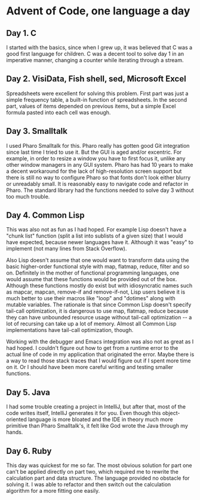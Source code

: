 # Advent of Code, one language a day

## Day 1. C

I started with the basics, since when I grew up, it was believed that C was a good first language for children. C was a decent tool to solve day 1 in an imperative manner, changing a counter while iterating through a stream.

## Day 2. VisiData, Fish shell, sed, Microsoft Excel

Spreadsheets were excellent for solving this problem. First part was just a simple frequency table, a built-in function of spreadsheets. In the second part, values of items depended on previous items, but a simple Excel formula pasted into each cell was enough.

## Day 3. Smalltalk

I used Pharo Smalltalk for this. Pharo really has gotten good Git integration since last time I tried to use it. But the GUI is aged and/or excentric. For example, in order to resize a window you have to first focus it, unlike any other window managers in any GUI system. Pharo has had 10 years to make a decent workaround for the lack of high-resolution screen support but there is still no way to configure Pharo so that fonts don't look either blurry or unreadably small. It is reasonably easy to navigate code and refactor in Pharo. The standard library had the functions needed to solve day 3 without too much trouble.

## Day 4. Common Lisp

This was also not as fun as I had hoped. For example Lisp doesn't have a "chunk list" function (split a list into sublists of a given size) that I would have expected, because newer languages have it. Although it was "easy" to implement (not many lines from Stack Overflow).

Also Lisp doesn't assume that one would want to transform data using the basic higher-order functional style with map, flatmap, reduce, filter and so on. Definitely in the mother of functional programming languages, one would assume that these functions would be provided out of the box. Although these functions mostly do exist but with idiosyncratic names such as mapcar, mapcan, remove-if and remove-if-not, Lisp users believe it is much better to use their macros like "loop" and "dotimes" along with mutable variables. The rationale is that since Common Lisp doesn't specify tail-call optimization, it is dangerous to use map, flatmap, reduce because they can have unbounded resource usage without tail-call optimization -- a lot of recursing can take up a lot of memory. Almost all Common Lisp implementations have tail-call optimization, though.

Working with the debugger and Emacs integration was also not as great as I had hoped. I couldn't figure out how to get from a runtime error to the actual line of code in my application that originated the error. Maybe there is a way to read those stack traces that I would figure out if I spent more time on it. Or I should have been more careful writing and testing smaller functions.

## Day 5. Java

I had some trouble creating a project in IntelliJ, but after that, most of the code writes itself, IntelliJ generates it for you. Even though this object-oriented language is more bloated and the IDE in theory much more primitive than Pharo Smalltalk's, it felt like God wrote the Java through my hands.

## Day 6. Ruby

This day was quickest for me so far. The most obvious solution for part one can't be applied directly on part two, which required me to rewrite the calculation part and data structure. The language provided no obstacle for solving it. I was able to refactor and then switch out the calculation algorithm for a more fitting one easily.
